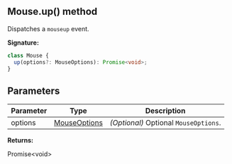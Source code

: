 ## Mouse.up() method

Dispatches a `mouseup` event.

**Signature:**

```typescript
class Mouse {
  up(options?: MouseOptions): Promise<void>;
}
```

## Parameters

| Parameter | Type                                        | Description                                           |
| --------- | ------------------------------------------- | ----------------------------------------------------- |
| options   | [MouseOptions](./puppeteer.mouseoptions.md) | <i>(Optional)</i> Optional <code>MouseOptions</code>. |

**Returns:**

Promise&lt;void&gt;
